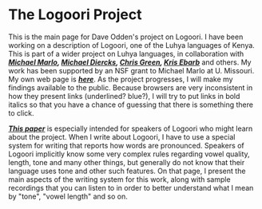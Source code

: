 # The Logoori Project

This is the main page for Dave Odden's project on Logoori. I have been working on a description of Logoori, one of the Luhya languages of Kenya. This is part of a wider project on Luhya languages, in collaboration with *__[Michael Marlo](https://sites.google.com/site/michaelrmarlo/), [Michael Diercks](http://pages.pomona.edu/~mjd14747/index.html), [Chris Green](http://thecollege.syr.edu/people/faculty/pages/lang/green-christopher.html), [Kris Ebarb](https://sites.google.com/site/kjebarb/)__* and others. My work has been supported by an NSF grant to Michael Marlo at U. Missouri. My own web page is _**[here](https://sites.google.com/view/oddenlinguistics/home)**_. As the project progresses, I will make my findings available to the public. Because browsers are very inconsistent in how they present links (underlined? blue?), I will try to put links in  bold italics so that you have a chance of guessing that there is something there to click.

__*[This paper](https://logoori.github.io/WritingtheLogoorilanguage.html)*__ is especially intended for speakers of Logoori who might learn about the project. When I write about Logoori, I have to use a special system for writing that reports how words are pronounced. Speakers of Logoori implicitly know some very complex rules regarding vowel quality, length, tone and many other things, but generally do not know that their language uses tone and other such features. On that page, I present the main aspects of the writing system for this work, along with sample recordings that you can listen to in order to better understand what I mean by "tone", "vowel length" and so on.



